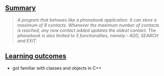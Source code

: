 <h2><u>Summary</u></h2>

> *A program that behaves like a phonebook application. It can store a maximum of 8 contacts. Whenever the maximum number of contacts is reached, any new contact added updates the oldest contact. The phonebook is also limited to 3 functionalites, namely:- ADD, SEARCH and EXIT.*

<h2><u>Learning outcomes</u></h2>

- got familiar with classes and objects in C++
